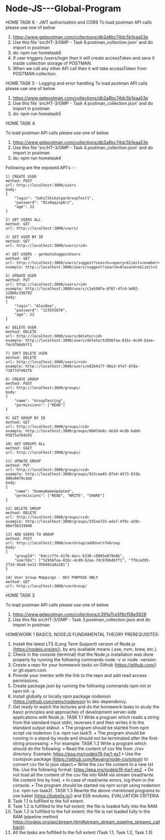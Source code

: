 # Node-JS---Global-Program

HOME TASK 6 - JWT authorization and CORS
To load postman API calls please use one of below
1) https://www.getpostman.com/collections/db2a8bc74dc5b1eaa53e
2) Use this file 'src/HT-3/GMP - Task 6.postman_collection.json' and do import in postman
3) do: npm run hometask6
4) If user triggers /users/login then it will create accessToken and save it inside collection storage of POSTMAN.
5) When we call any other API call then it will take accessToken from POSTMAN collection.

HOME TASK 5 - Logging and error handling
To load postman API calls please use one of below
1) https://www.getpostman.com/collections/db2a8bc74dc5b1eaa53e
2) Use this file 'src/HT-3/GMP - Task 4.postman_collection.json' and do import in postman
3) do: npm run hometask5

HOME TASK 4

To load postman API calls please use one of below
1) https://www.getpostman.com/collections/db2a8bc74dc5b1eaa53e
2) Use this file 'src/HT-3/GMP - Task 4.postman_collection.json' and do import in postman
3) do: npm run hometask4

Following are the exposed API's : -

```
1) CREATE USER
method: POST
url: http://localhost:3000/users
body: 
{
    "login": "SahilShikalgarGroupTest1",
    "password": "01x0qqzsp6rz",
    "age": 22
}

2) GET USERS ALL
method: GET
url: http://localhost:3000/users/

3) GET USER BY ID
method: GET
url: http://localhost:3000/users/<id>

4) GET USERS - getAutoSuggestUsers
method: GET
url: http://localhost:3000/users/suggest?search=<query>&limit=<number>
example: http://localhost:3000/users/suggest?search=Alexandre&limit=2

5) UPDATE USER
method: PUT
url: http://localhost:3000/users/<id>
example: http://localhost:3000/users/c1e598fa-0767-4fc4-bd02-120b6c336792
body:
{
    "login": "AlexDoe",
    "password": "123555678",
    "age": 22
}

6) DELETE USER
method: DELETE
url: http://localhost:3000/users/delete/<id>
example: http://localhost:3000/users/delete/52956faa-81bc-4cd9-b2ae-7dc97b6dbff1

7) SOFT DELETE USER
method: DELETE
url: http://localhost:3000/users/<id>
example: http://localhost:3000/users/e02b4177-98a3-4fe7-878a-71077d7462fb

8) CREATE GROUP
method: POST
url: http://localhost:3000/groups/
body:
{
    "name": "GroupTesting",
    "permissions": ["READ"]
}

9) GET GROUP BY ID
method: GET
url: http://localhost:3000/groups/<id>
example: http://localhost:3000/groups/8b07da0c-de2d-4cdb-bab8-95075a784a55

10) GET GROUPS ALL
method: GGET
url: http://localhost:3000/groups/

11) UPDATE GROUP
method: PUT
url: http://localhost:3000/groups/<id>
example: http://localhost:3000/groups/923caa45-87e4-4573-833b-d06e04f9cdab
body:
{
    "name": "DummyNameUpdated",
    "permissions": ["READ", "WRITE", "SHARE"]
}

12) DELETE GROUP
method: DELETE
url: http://localhost:3000/groups/<id>
example: http://localhost:3000/groups/255ae725-eda7-4f9c-a59c-d8ef5b319948

13) ADD USERS TO GROUP
method: POST
url: http://localhost:3000/userGroup/addUsersToGroup
body:
{
    "groupId": "64ccc77e-4176-4acc-b338-c0805e079d4b",
    "userIds": ["52956faa-81bc-4cd9-b2ae-7dc97b6dbff1", "ff6ca395-271d-4ba8-ba11-958492a8a181"]
}

14) User Group Mappings - DEV PURPOSE ONLY
method: GET
url: http://localhost:3000/userGroup/
```


HOME TASK 3

To load postman API calls please use one of below
1) https://www.getpostman.com/collections/c391a7ce5f8cf58e5928
2) Use this file src/HT-3/GMP - Task 3.postman_collection.json and do import in postman

HOMEWORK 1
BASICS. NODEJS FUNDAMENTAL THEORY
PREREQUISITES:
1. Install the latest LTS (Long Term Support) version of Node.js (https://nodejs.org/en/), by any 
available means (.exe, nvm, brew, etc.).
2. Check in the console (terminal) that the Node.js installation was done properly by running the 
following commands node -v or node -version.
3. Create a repo for your homework tasks on Github (https://github.com/) or git.epam.com.
4. Provide your mentor with the link to the repo and add read access permissions.
5. Create package.json by running the following commands npm init or npm init -y.
6. Install globally or locally npm package nodemon (https://github.com/remy/nodemon) to dev 
dependency.
7. Get ready to watch the lectures and do the homework tasks to study the basic principles and 
approaches of development server-side applications with Node.js.
TASK 1.1
Write a program which reads a string from the standard input stdin, reverses it and then writes it to 
the standard output stdout.
• The program should be started from npm script via nodemon (i.e. npm run task1).
• The program should be running in a stand-by mode and should not be terminated after the 
first-string processing.
• For example:
TASK 1.2
Write a program which should do the following:
• Read the content of csv file from ./csv directory. Example: https://epa.ms/nodejs19-hw1-ex1
• Use the csvtojson package (https://github.com/Keyang/node-csvtojson) to convert csv file to 
json object.• Write the csv file content to a new txt file.
Use the following format: https://epa.ms/nodejs19-hw1-ex2.
• Do not load all the content of the csv file into RAM via stream (read/write file content line by 
line).
• In case of read/write errors, log them in the console.
• The program should be started via npm script using nodemon (i.e. npm run task2).
TASK 1.3
Rewrite the above-mentioned programs to use babel (https://babeljs.io/) and ES6 modules.
EVALUATION CRITERIA
2. Task 1.1 is fulfilled to the full extent.
3. Task 1.2 is fulfilled to the full extent; the file is loaded fully into the RAM.
4. Task 1.2 is fulfilled to the full extent; the file is not loaded fully in the RAM (pipeline method 
https://nodejs.org/api/stream.html#stream_stream_pipeline_streams_callback).
5. All the tasks are fulfilled to the full extent (Task 1.1, Task 1.2, Task 1.3)